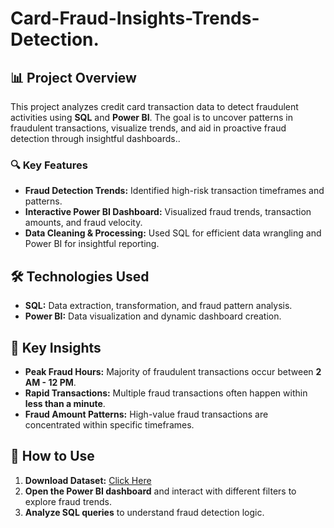 # Card-Fraud-Insights-Trends-Detection.

## 📊 Project Overview
This project analyzes credit card transaction data to detect fraudulent activities using **SQL** and **Power BI**. The goal is to uncover patterns in fraudulent transactions, visualize trends, and aid in proactive fraud detection through insightful dashboards.. 

### 🔍 Key Features
- **Fraud Detection Trends:** Identified high-risk transaction timeframes and patterns.
- **Interactive Power BI Dashboard:** Visualized fraud trends, transaction amounts, and fraud velocity.
- **Data Cleaning & Processing:** Used SQL for efficient data wrangling and Power BI for insightful reporting.

## 🛠️ Technologies Used
- **SQL:** Data extraction, transformation, and fraud pattern analysis.
- **Power BI:** Data visualization and dynamic dashboard creation.

## 🚀 Key Insights
- **Peak Fraud Hours:** Majority of fraudulent transactions occur between **2 AM - 12 PM**.
- **Rapid Transactions:** Multiple fraud transactions often happen within **less than a minute**.
- **Fraud Amount Patterns:** High-value fraud transactions are concentrated within specific timeframes.

## 📌 How to Use
1.  **Download Dataset:** [Click Here](https://drive.google.com/file/d/1JY63YpdhLVelNtBUATad25PPn1Gfdr8u/view?usp=sharing)
2. **Open the Power BI dashboard** and interact with different filters to explore fraud trends.
3. **Analyze SQL queries** to understand fraud detection logic.

